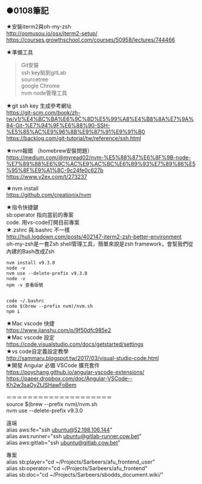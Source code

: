## ●0108筆記

★安裝iterm2與oh-my-zsh<br />
http://oomusou.io/osx/iterm2-setup/<br />
https://courses.growthschool.com/courses/50958/lectures/744466


★準備工具<br />
> Git安裝<br />
> ssh key貼到gitLab<br />
> sourcetree<br />
> google Chrome<br />
> nvm node管理工具<br />
 
★git ssh key 生成參考網址<br />
https://git-scm.com/book/zh-tw/v1/%E4%BC%BA%E6%9C%8D%E5%99%A8%E4%B8%8A%E7%9A%84-Git-%E7%94%9F%E6%88%90-SSH-%E5%85%AC%E9%96%8B%E9%87%91%E9%91%B0
<br />
https://backlog.com/git-tutorial/tw/reference/ssh.html<br />

★nvm報錯 （homebrew安裝問題）<br />
https://medium.com/@myread02/nvm-%E5%88%87%E6%8F%9B-node-%E7%89%88%E6%9C%AC%E9%AC%BC%E6%89%93%E7%89%86%E5%95%8F%E9%A1%8C-9c24fe0c627b
<br />
https://www.v2ex.com/t/273237<br />

★nvm install<br />
https://github.com/creationix/nvm<br />

★指令快捷鍵<br />
sb:operator 	         指向當前的專案<br />
code.      			用vs-code打開目前專案<br />
★.zshrc 與.bashrc 不一樣<br />
http://huli.logdown.com/posts/402147-iterm2-zsh-better-environment<br />
oh-my-zsh是一套Zsh shell管理工具，簡單來說是zsh framework，會幫我們從內建的Bash改成Zsh

```
nvm install v9.3.0
node -v
nvm use --delete-prefix v9.3.0
node -v
npm -v 查看版號


code ~/.bashrc
code $(brew --prefix nvm)/nvm.sh
npm i
```

★Mac vscode 快捷<br />
https://www.jianshu.com/p/9f50dfc985e2<br />
★Mac vscode 設定<br />
https://code.visualstudio.com/docs/getstarted/settings<br />
★vs code自定義設定教學<br />
http://sammaru.blogspot.tw/2017/03/visual-studio-code.html<br />
★開發 Angular 必備 VSCode 擴充套件<br />
https://poychang.github.io/angular-vscode-extensions/<br />
https://paper.dropbox.com/doc/Angular-VSCode--Kh2w3saOyZtJSHawFoBem<br />

＝＝＝＝＝＝＝＝＝＝＝＝＝＝＝＝＝＝＝＝<br />
source $(brew --prefix nvm)/nvm.sh<br />
nvm use --delete-prefix v9.3.0<br />

遠端<br />
alias aws:fe="ssh ubuntu@52.198.106.144"<br />
alias aws:runner="ssh ubuntu@gitlab-runner.cow.bet"<br />
alias aws:gitlab="ssh ubuntu@gitlab.cow.bet"<br />

專案<br />
alias sb:player="cd ~/Projects/Sarbeers/afu_frontend_user"<br />
alias sb:operator="cd ~/Projects/Sarbeers/afu_frontend"<br />
alias sb:doc="cd ~/Projects/Sarbeers/sbodds_document.wiki/"<br />
